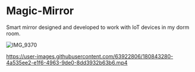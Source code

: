 # Magic-Mirror
Smart mirror designed and developed to work with IoT devices in my dorm room.


![IMG_9370](https://user-images.githubusercontent.com/63922806/180842684-fb67cfc6-76d0-4089-a233-4d0c0e5925d1.jpg)






https://user-images.githubusercontent.com/63922806/180843280-4a535ee2-e1f6-4963-9de0-8dd3932b63b6.mp4

